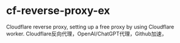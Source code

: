 # cf-reverse-proxy-ex
Cloudflare reverse proxy, setting up a free proxy by using Cloudflare worker. Cloudflare反向代理，OpenAI/ChatGPT代理，Github加速，
